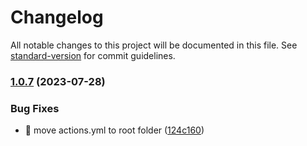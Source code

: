 # Changelog

All notable changes to this project will be documented in this file. See [standard-version](https://github.com/conventional-changelog/standard-version) for commit guidelines.

### [1.0.7](https://github.com/lumston/ci-action-yml-template/compare/v1.0.6...v1.0.7) (2023-07-28)


### Bug Fixes

* :bug: move actions.yml to root folder ([124c160](https://github.com/lumston/ci-action-yml-template/commit/124c160e507652c16805cffcdd6caffbdde0cd46))

